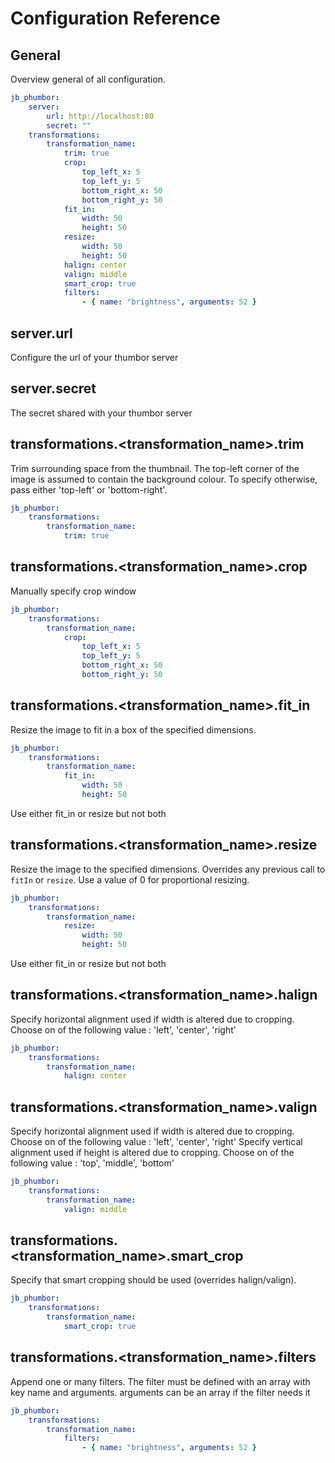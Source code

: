 Configuration Reference
=======================

General
-------

Overview general of all configuration.

``` yml
jb_phumbor:
    server:
        url: http://localhost:80
        secret: ""
    transformations:
        transformation_name:
            trim: true
            crop:
                top_left_x: 5
                top_left_y: 5
                bottom_right_x: 50
                bottom_right_y: 50
            fit_in:
                width: 50
                height: 50
            resize:
                width: 50
                height: 50
            halign: center
            valign: middle
            smart_crop: true
            filters:
                - { name: "brightness", arguments: 52 }
```

server.url
----------

Configure the url of your thumbor server

server.secret
-------------

The secret shared with your thumbor server

transformations.&lt;transformation_name&gt;.trim
------------------------------------------------

Trim surrounding space from the thumbnail. The top-left corner of the image is assumed to contain the background colour.
To specify otherwise, pass either 'top-left' or 'bottom-right'.

``` yml
jb_phumbor:
    transformations:
        transformation_name:
            trim: true
```

transformations.&lt;transformation_name&gt;.crop
------------------------------------------------

Manually specify crop window

``` yml
jb_phumbor:
    transformations:
        transformation_name:
            crop:
                top_left_x: 5
                top_left_y: 5
                bottom_right_x: 50
                bottom_right_y: 50
```

transformations.&lt;transformation_name&gt;.fit_in
--------------------------------------------------

Resize the image to fit in a box of the specified dimensions.

``` yml
jb_phumbor:
    transformations:
        transformation_name:
            fit_in:
                width: 50
                height: 50
```

Use either fit_in or resize but not both

transformations.&lt;transformation_name&gt;.resize
--------------------------------------------------

Resize the image to the specified dimensions. Overrides any previous call to `fitIn` or `resize`.
Use a value of 0 for proportional resizing.

``` yml
jb_phumbor:
    transformations:
        transformation_name:
            resize:
                width: 50
                height: 50
```

Use either fit_in or resize but not both

transformations.&lt;transformation_name&gt;.halign
--------------------------------------------------

Specify horizontal alignment used if width is altered due to cropping. Choose on of the following value : 'left', 'center', 'right'

``` yml
jb_phumbor:
    transformations:
        transformation_name:
            halign: center
```

transformations.&lt;transformation_name&gt;.valign
--------------------------------------------------

Specify horizontal alignment used if width is altered due to cropping. Choose on of the following value : 'left', 'center', 'right'
Specify vertical alignment used if height is altered due to cropping. Choose on of the following value : 'top', 'middle', 'bottom'

``` yml
jb_phumbor:
    transformations:
        transformation_name:
            valign: middle
```

transformations.&lt;transformation_name&gt;.smart_crop
------------------------------------------------------

Specify that smart cropping should be used (overrides halign/valign).

``` yml
jb_phumbor:
    transformations:
        transformation_name:
            smart_crop: true
```

transformations.&lt;transformation_name&gt;.filters
---------------------------------------------------

Append one or many filters.
The filter must be defined with an array with key name and arguments.
arguments can be an array if the filter needs it

``` yml
jb_phumbor:
    transformations:
        transformation_name:
            filters:
                - { name: "brightness", arguments: 52 }
```